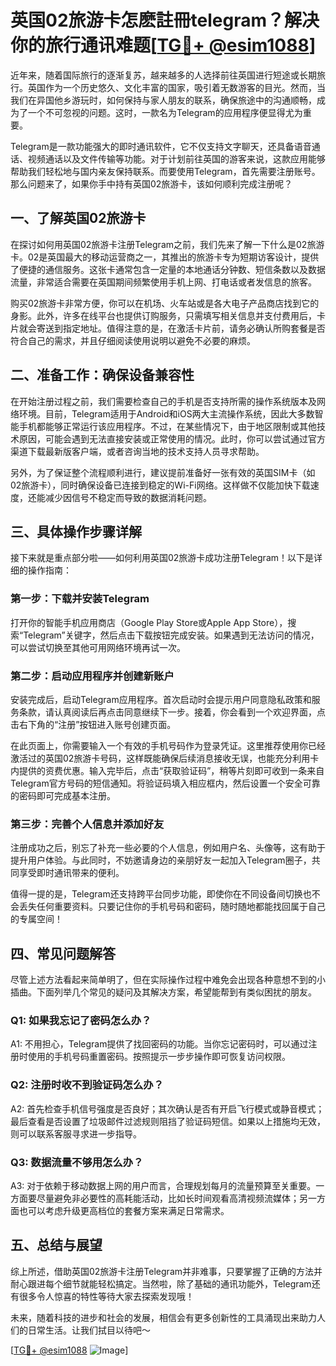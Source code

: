 # 英国02旅游卡怎麽註冊telegram？解决你的旅行通讯难题[[TG💪+ @esim1088](https://t.me/s/esim1088)]

近年来，随着国际旅行的逐渐复苏，越来越多的人选择前往英国进行短途或长期旅行。英国作为一个历史悠久、文化丰富的国家，吸引着无数游客的目光。然而，当我们在异国他乡游玩时，如何保持与家人朋友的联系，确保旅途中的沟通顺畅，成为了一个不可忽视的问题。这时，一款名为Telegram的应用程序便显得尤为重要。

Telegram是一款功能强大的即时通讯软件，它不仅支持文字聊天，还具备语音通话、视频通话以及文件传输等功能。对于计划前往英国的游客来说，这款应用能够帮助我们轻松地与国内亲友保持联系。而要使用Telegram，首先需要注册账号。那么问题来了，如果你手中持有英国02旅游卡，该如何顺利完成注册呢？

## 一、了解英国02旅游卡

在探讨如何用英国02旅游卡注册Telegram之前，我们先来了解一下什么是02旅游卡。02是英国最大的移动运营商之一，其推出的旅游卡专为短期访客设计，提供了便捷的通信服务。这张卡通常包含一定量的本地通话分钟数、短信条数以及数据流量，非常适合需要在英国期间频繁使用手机上网、打电话或者发信息的旅客。

购买02旅游卡非常方便，你可以在机场、火车站或是各大电子产品商店找到它的身影。此外，许多在线平台也提供订购服务，只需填写相关信息并支付费用后，卡片就会寄送到指定地址。值得注意的是，在激活卡片前，请务必确认所购套餐是否符合自己的需求，并且仔细阅读使用说明以避免不必要的麻烦。

## 二、准备工作：确保设备兼容性

在开始注册过程之前，我们需要检查自己的手机是否支持所需的操作系统版本及网络环境。目前，Telegram适用于Android和iOS两大主流操作系统，因此大多数智能手机都能够正常运行该应用程序。不过，在某些情况下，由于地区限制或其他技术原因，可能会遇到无法直接安装或正常使用的情况。此时，你可以尝试通过官方渠道下载最新版客户端，或者咨询当地的技术支持人员寻求帮助。

另外，为了保证整个流程顺利进行，建议提前准备好一张有效的英国SIM卡（如02旅游卡），同时确保设备已连接到稳定的Wi-Fi网络。这样做不仅能加快下载速度，还能减少因信号不稳定而导致的数据消耗问题。

## 三、具体操作步骤详解

接下来就是重点部分啦——如何利用英国02旅游卡成功注册Telegram！以下是详细的操作指南：

### 第一步：下载并安装Telegram

打开你的智能手机应用商店（Google Play Store或Apple App Store），搜索“Telegram”关键字，然后点击下载按钮完成安装。如果遇到无法访问的情况，可以尝试切换至其他可用网络环境再试一次。

### 第二步：启动应用程序并创建新账户

安装完成后，启动Telegram应用程序。首次启动时会提示用户同意隐私政策和服务条款，请认真阅读后再点击同意继续下一步。接着，你会看到一个欢迎界面，点击右下角的“注册”按钮进入账号创建页面。

在此页面上，你需要输入一个有效的手机号码作为登录凭证。这里推荐使用你已经激活过的英国02旅游卡号码，这样既能确保后续消息接收无误，也能充分利用卡内提供的资费优惠。输入完毕后，点击“获取验证码”，稍等片刻即可收到一条来自Telegram官方号码的短信通知。将验证码填入相应框内，然后设置一个安全可靠的密码即可完成基本注册。

### 第三步：完善个人信息并添加好友

注册成功之后，别忘了补充一些必要的个人信息，例如用户名、头像等，这有助于提升用户体验。与此同时，不妨邀请身边的亲朋好友一起加入Telegram圈子，共同享受即时通讯带来的便利。

值得一提的是，Telegram还支持跨平台同步功能，即使你在不同设备间切换也不会丢失任何重要资料。只要记住你的手机号码和密码，随时随地都能找回属于自己的专属空间！

## 四、常见问题解答

尽管上述方法看起来简单明了，但在实际操作过程中难免会出现各种意想不到的小插曲。下面列举几个常见的疑问及其解决方案，希望能帮到有类似困扰的朋友。

### Q1: 如果我忘记了密码怎么办？
A1: 不用担心，Telegram提供了找回密码的功能。当你忘记密码时，可以通过注册时使用的手机号码重置密码。按照提示一步步操作即可恢复访问权限。

### Q2: 注册时收不到验证码怎么办？
A2: 首先检查手机信号强度是否良好；其次确认是否有开启飞行模式或静音模式；最后查看是否设置了垃圾邮件过滤规则阻挡了验证码短信。如果以上措施均无效，则可以联系客服寻求进一步指导。

### Q3: 数据流量不够用怎么办？
A3: 对于依赖于移动数据上网的用户而言，合理规划每月的流量预算至关重要。一方面要尽量避免非必要性的高耗能活动，比如长时间观看高清视频流媒体；另一方面也可以考虑升级更高档位的套餐方案来满足日常需求。

## 五、总结与展望

综上所述，借助英国02旅游卡注册Telegram并非难事，只要掌握了正确的方法并耐心跟进每个细节就能轻松搞定。当然啦，除了基础的通讯功能外，Telegram还有很多令人惊喜的特性等待大家去探索发现哦！

未来，随着科技的进步和社会的发展，相信会有更多创新性的工具涌现出来助力人们的日常生活。让我们拭目以待吧～

[[TG💪+ @esim1088](https://t.me/s/esim1088) ![Image](https://i.postimg.cc/4NQfJmqS/Snipaste-2025-05-13-00-14-12.png)]